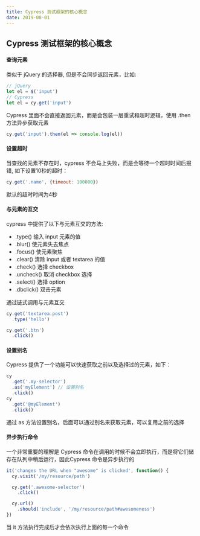 ```yaml
---
title: Cypress 测试框架的核心概念
date: 2019-08-01
---
```


## Cypress 测试框架的核心概念



#### 查询元素

类似于 jQuery 的选择器, 但是不会同步返回元素，比如:

```js
// jQuery
let el = $('input')
// Cypress
let el = cy.get('input')
```
Cypress 里面不会直接返回元素，而是会包装一层重试和超时逻辑，使用 .then 方法异步获取元素

```js
cy.get('input').then(el => console.log(el))
```



#### 设置超时

当查找的元素不存在时，cypress 不会马上失败，而是会等待一个超时时间后报错, 如下设置10秒的超时：
```js
cy.get('.name', {timeout: 100000})
```
默认的超时时间为4秒




#### 与元素的互交

cypress 中提供了以下与元素互交的方法:
- .type() 输入 input 元素的值
- .blur() 使元素失去焦点
- .focus() 使元素聚焦
- .clear() 清除 input 或者 textarea 的值
- .check() 选择 checkbox
- .uncheck() 取消 checkbox 选择
- .select() 选择 option
- .dbclick() 双击元素

通过链式调用与元素互交
```js
cy.get('textarea.post')
  .type('hello')

cy.get('.btn')
  .click()
```



#### 设置别名

Cypress 提供了一个功能可以快速获取之前以及选择过的元素，如下：
```js
cy
  .get('.my-selector')
  .as('myElement') // 设置别名
  .click()
cy
  .get('@myElement')
  .click()
```
通过 as 方法设置别名，后面可以通过别名来获取元素，可以复用之前的选择



#### 异步执行命令

一个非常重要的理解是 Cypress 命令在调用的时候不会立即执行，而是将它们储存在队列中稍后运行，因此Cypress 命令是异步执行的

```js
it('changes the URL when "awesome" is clicked', function() {
  cy.visit('/my/resource/path') 

  cy.get('.awesome-selector')  
    .click()   

  cy.url()               
    .should('include', '/my/resource/path#awesomeness') 
})
```
当 it 方法执行完成后才会依次执行上面的每一个命令
